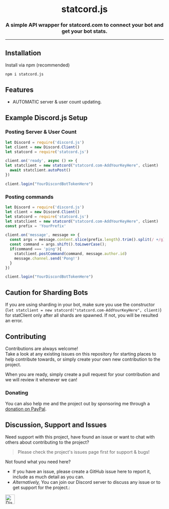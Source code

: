 <h1 align="center" id="statcordjs">
    statcord.js
</h1>

<h3 align="center">A simple API wrapper for statcord.com to connect your bot and get your bot stats.</h3>



----

<!-- Content -->
## Installation

Install via npm (recommended)

```shell
npm i statcord.js
```

## Features

* AUTOMATIC server & user count updating.


## Example Discord.js Setup

### Posting Server & User Count
```js
let Discord = require('discord.js')
let client = new Discord.Client()
let statcord = require('statcord.js')

client.on('ready', async () => {
let statclient = new statcord("statcord.com-AddYourKeyHere", client)
  await statclient.autoPost()
})

client.login("YourDiscordBotTokenHere")
```

### Posting commands
```js
let Discord = require('discord.js')
let client = new Discord.Client()
let statcord = require('statcord.js')
let statclient = new statcord("statcord.com-AddYourKeyHere", client)
const prefix = 'YourPrefix'

client.on('message', message => {
  const args = message.content.slice(prefix.length).trim().split(/ +/g);
  const command = args.shift().toLowerCase();
  if(command === 'ping'){
    statclient.postCommand(command, message.author.id)
    message.channel.send('Pong!')
  }
})

client.login("YourDiscordBotTokenHere")
```

## Caution for Sharding Bots

If you are using sharding in your bot, make sure you use the constructor (`let statclient = new statcord("statcord.com-AddYourKeyHere", client)`) for statClient only after all shards are spawned. If not, you will be resulted an error.


## Contributing

Contributions are always welcome!\
Take a look at any existing issues on this repository for starting places to help contribute towards, or simply create your own new contribution to the project.

When you are ready, simply create a pull request for your contribution and we will review it whenever we can!

### Donating

You can also help me and the project out by sponsoring me through a [donation on PayPal](http://paypal.me/deltafloof).


## Discussion, Support and Issues

Need support with this project, have found an issue or want to chat with others about contributing to the project?
> Please check the project's issues page first for support & bugs!

Not found what you need here?

* If you have an issue, please create a GitHub issue here to report it, include as much detail as you can.
* _Alternatively,_ You can join our Discord server to discuss any issue or to get support for the project.:

<a href="http://statcord.com/discord" target="_blank">
    <img src="https://discordapp.com/api/guilds/608711879858192479/embed.png" alt="Discord" height="30">
</a>
